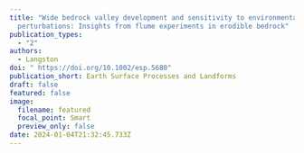 ```yaml
---
title: "Wide bedrock valley development and sensitivity to environmental
  perturbations: Insights from flume experiments in erodible bedrock"
publication_types:
  - "2"
authors:
  - Langston
doi: " https://doi.org/10.1002/esp.5680"
publication_short: Earth Surface Processes and Landforms
draft: false
featured: false
image:
  filename: featured
  focal_point: Smart
  preview_only: false
date: 2024-01-04T21:32:45.733Z
---
```

